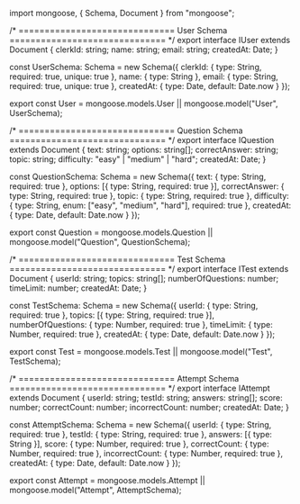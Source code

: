 import mongoose, { Schema, Document } from "mongoose";

/* ==============================
   User Schema
============================== */
export interface IUser extends Document {
  clerkId: string;
  name: string;
  email: string;
  createdAt: Date;
}

const UserSchema: Schema<IUser> = new Schema({
  clerkId: { type: String, required: true, unique: true },
  name: { type: String },
  email: { type: String, required: true, unique: true },
  createdAt: { type: Date, default: Date.now }
});

export const User =
  mongoose.models.User || mongoose.model<IUser>("User", UserSchema);

/* ==============================
   Question Schema
============================== */
export interface IQuestion extends Document {
  text: string;
  options: string[];
  correctAnswer: string;
  topic: string;
  difficulty: "easy" | "medium" | "hard";
  createdAt: Date;
}

const QuestionSchema: Schema<IQuestion> = new Schema({
  text: { type: String, required: true },
  options: [{ type: String, required: true }],
  correctAnswer: { type: String, required: true },
  topic: { type: String, required: true },
  difficulty: { type: String, enum: ["easy", "medium", "hard"], required: true },
  createdAt: { type: Date, default: Date.now }
});

export const Question =
  mongoose.models.Question || mongoose.model<IQuestion>("Question", QuestionSchema);

/* ==============================
   Test Schema
============================== */
export interface ITest extends Document {
  userId: string;
  topics: string[];
  numberOfQuestions: number;
  timeLimit: number;
  createdAt: Date;
}

const TestSchema: Schema<ITest> = new Schema({
  userId: { type: String, required: true },
  topics: [{ type: String, required: true }],
  numberOfQuestions: { type: Number, required: true },
  timeLimit: { type: Number, required: true },
  createdAt: { type: Date, default: Date.now }
});

export const Test =
  mongoose.models.Test || mongoose.model<ITest>("Test", TestSchema);

/* ==============================
   Attempt Schema
============================== */
export interface IAttempt extends Document {
  userId: string;
  testId: string;
  answers: string[];
  score: number;
  correctCount: number;
  incorrectCount: number;
  createdAt: Date;
}

const AttemptSchema: Schema<IAttempt> = new Schema({
  userId: { type: String, required: true },
  testId: { type: String, required: true },
  answers: [{ type: String }],
  score: { type: Number, required: true },
  correctCount: { type: Number, required: true },
  incorrectCount: { type: Number, required: true },
  createdAt: { type: Date, default: Date.now }
});

export const Attempt =
  mongoose.models.Attempt || mongoose.model<IAttempt>("Attempt", AttemptSchema);
